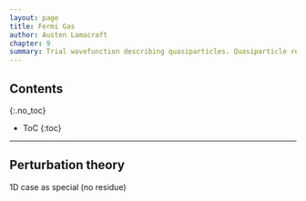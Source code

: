 ```yaml
---
layout: page
title: Fermi Gas
author: Austen Lamacraft
chapter: 9
summary: Trial wavefunction describing quasiparticles. Quasiparticle residue. Landau Fermi liquid via perturbation theory.
---
```


## Contents
{:.no_toc}

* ToC
{:toc}

---

## Perturbation theory

1D case as special (no residue)
